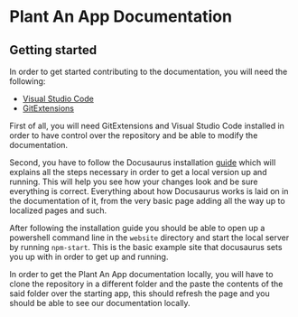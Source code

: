 # Plant An App Documentation

## Getting started

In order to get started contributing to the documentation, you will need the following:
  * [Visual Studio Code](https://code.visualstudio.com/)
  * [GitExtensions](http://gitextensions.github.io/)

First of all, you will need GitExtensions and Visual Studio Code installed in order to have control over the repository and be able to modify the documentation.

Second, you have to follow the Docusaurus installation [guide](https://docusaurus.io/docs/en/installation) which will explains all the steps necessary in order to get a local version up and running. This will help you see how your changes look and be sure everything is correct. Everything about how Docusaurus works is laid on in the documentation of it, from the very basic page adding all the way up to localized pages and such.

After following the installation guide you should be able to open up a powershell command line in the `website`  directory and start the local server by running `npm-start`. This is the basic example site that docusaurus sets you up with in order to get up and running.

In order to get the Plant An App documentation locally, you will have to clone the repository in a different folder and the paste the contents of the said folder over the starting app, this should refresh the page and you should be able to see our documentation locally.